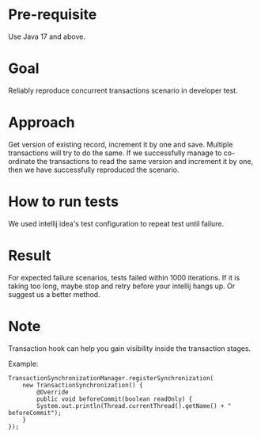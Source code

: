 # Pre-requisite
Use Java 17 and above.

# Goal
Reliably reproduce concurrent transactions scenario in developer test.

# Approach
Get version of existing record, increment it by one and save. 
Multiple transactions will try to do the same.
If we successfully manage to co-ordinate the transactions to read the same version and increment it by one, then we have successfully reproduced the scenario.

# How to run tests
We used intellij idea's test configuration to repeat test until failure. 

# Result
For expected failure scenarios, tests failed within 1000 iterations. If it is taking too long, maybe stop and retry before your intellij hangs up. Or suggest us a better method.

# Note
Transaction hook can help you gain visibility inside the transaction stages.

Example:
```
TransactionSynchronizationManager.registerSynchronization(
    new TransactionSynchronization() {
        @Override
        public void beforeCommit(boolean readOnly) {
        System.out.println(Thread.currentThread().getName() + " beforeCommit");
    }
});
```
